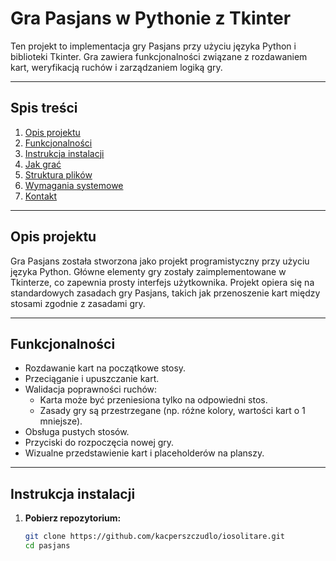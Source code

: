 # Gra Pasjans w Pythonie z Tkinter

Ten projekt to implementacja gry Pasjans przy użyciu języka Python i biblioteki Tkinter. Gra zawiera funkcjonalności związane z rozdawaniem kart, weryfikacją ruchów i zarządzaniem logiką gry.

---

## Spis treści
1. [Opis projektu](#opis-projektu)
2. [Funkcjonalności](#funkcjonalności)
3. [Instrukcja instalacji](#instrukcja-instalacji)
4. [Jak grać](#jak-grać)
5. [Struktura plików](#struktura-plików)
6. [Wymagania systemowe](#wymagania-systemowe)
7. [Kontakt](#kontakt)

---

## Opis projektu

Gra Pasjans została stworzona jako projekt programistyczny przy użyciu języka Python. Główne elementy gry zostały zaimplementowane w Tkinterze, co zapewnia prosty interfejs użytkownika. Projekt opiera się na standardowych zasadach gry Pasjans, takich jak przenoszenie kart między stosami zgodnie z zasadami gry.

---

## Funkcjonalności

- Rozdawanie kart na początkowe stosy.
- Przeciąganie i upuszczanie kart.
- Walidacja poprawności ruchów:
  - Karta może być przeniesiona tylko na odpowiedni stos.
  - Zasady gry są przestrzegane (np. różne kolory, wartości kart o 1 mniejsze).
- Obsługa pustych stosów.
- Przyciski do rozpoczęcia nowej gry.
- Wizualne przedstawienie kart i placeholderów na planszy.

---

## Instrukcja instalacji

1. **Pobierz repozytorium:**
   ```bash
   git clone https://github.com/kacperszczudlo/iosolitare.git
   cd pasjans
